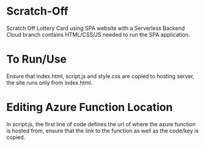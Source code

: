 # Scratch-Off
Scratch Off Lottery Card using SPA website with a Serverless Backend
Cloud branch contains
HTML/CSS/JS needed to run the SPA application.

# To Run/Use
Ensure that index.html, script.js and style.css are copied to hosting server, the 
site runs only from index.html.

# Editing Azure Function Location
In script.js, the first line of code defines the url of where the azure function is hosted from, 
ensure that the link to the function as well as the code/key is copied.
